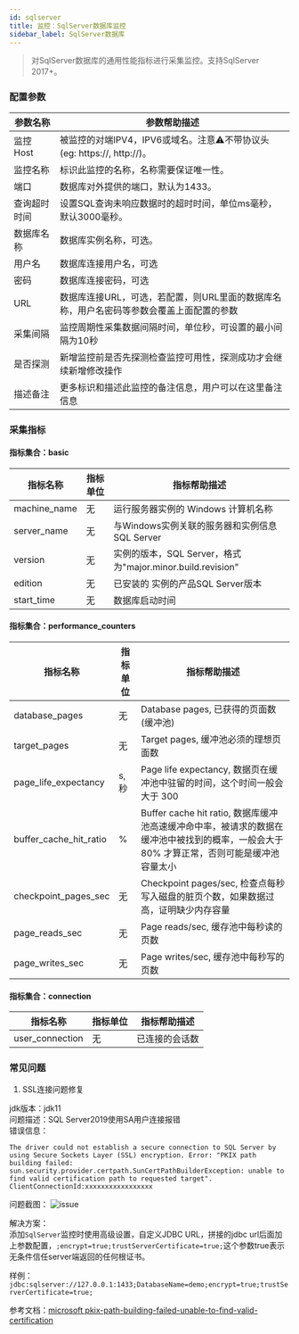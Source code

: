 ```yaml
---
id: sqlserver  
title: 监控：SqlServer数据库监控      
sidebar_label: SqlServer数据库   
---
```


> 对SqlServer数据库的通用性能指标进行采集监控。支持SqlServer 2017+。

### 配置参数

| 参数名称      | 参数帮助描述 |
| ----------- | ----------- |
| 监控Host     | 被监控的对端IPV4，IPV6或域名。注意⚠️不带协议头(eg: https://, http://)。 |
| 监控名称     | 标识此监控的名称，名称需要保证唯一性。  |
| 端口        | 数据库对外提供的端口，默认为1433。  |
| 查询超时时间 | 设置SQL查询未响应数据时的超时时间，单位ms毫秒，默认3000毫秒。  |
| 数据库名称   | 数据库实例名称，可选。  |
| 用户名      | 数据库连接用户名，可选 |
| 密码        | 数据库连接密码，可选 |
| URL        | 数据库连接URL，可选，若配置，则URL里面的数据库名称，用户名密码等参数会覆盖上面配置的参数  |
| 采集间隔    | 监控周期性采集数据间隔时间，单位秒，可设置的最小间隔为10秒  |
| 是否探测    | 新增监控前是否先探测检查监控可用性，探测成功才会继续新增修改操作  |
| 描述备注    | 更多标识和描述此监控的备注信息，用户可以在这里备注信息  |

### 采集指标

#### 指标集合：basic

| 指标名称      | 指标单位 | 指标帮助描述 |
| ----------- | ----------- | ----------- |
| machine_name         | 无 | 	运行服务器实例的 Windows 计算机名称 |
| server_name            | 无 | 与Windows实例关联的服务器和实例信息SQL Server  |
| version         | 无 | 实例的版本，SQL Server，格式为"major.minor.build.revision" |
| edition | 无 | 	已安装的 实例的产品SQL Server版本 |
| start_time | 无 | 数据库启动时间 | 

#### 指标集合：performance_counters

| 指标名称      | 指标单位 | 指标帮助描述 |
| ----------- | ----------- | ----------- |
| database_pages         | 无 | Database pages, 已获得的页面数(缓冲池) |
| target_pages            | 无 | Target pages, 缓冲池必须的理想页面数 |
| page_life_expectancy         | s,秒 | Page life expectancy, 数据页在缓冲池中驻留的时间，这个时间一般会大于 300 |
| buffer_cache_hit_ratio | % | Buffer cache hit ratio, 数据库缓冲池高速缓冲命中率，被请求的数据在缓冲池中被找到的概率，一般会大于 80% 才算正常，否则可能是缓冲池容量太小 |
| checkpoint_pages_sec | 无 | Checkpoint pages/sec, 检查点每秒写入磁盘的脏页个数，如果数据过高，证明缺少内存容量 |
| page_reads_sec | 无 | Page reads/sec, 缓存池中每秒读的页数 |
| page_writes_sec | 无 | Page writes/sec, 缓存池中每秒写的页数 |


#### 指标集合：connection

| 指标名称      | 指标单位 | 指标帮助描述 |
| ----------- | ----------- | ----------- |
| user_connection   | 无 | 已连接的会话数 |


### 常见问题   

1. SSL连接问题修复  

jdk版本：jdk11   
问题描述：SQL Server2019使用SA用户连接报错       
错误信息：   
```text
The driver could not establish a secure connection to SQL Server by using Secure Sockets Layer (SSL) encryption. Error: "PKIX path building failed: sun.security.provider.certpath.SunCertPathBuilderException: unable to find valid certification path to requested target". ClientConnectionId:xxxxxxxxxxxxxxxxx
```
问题截图：
![issue](https://user-images.githubusercontent.com/38679717/206621658-c0741d48-673d-45ff-9a3b-47d113064c12.png)

解决方案：  
添加`SqlServer`监控时使用高级设置，自定义JDBC URL，拼接的jdbc url后面加上参数配置，```;encrypt=true;trustServerCertificate=true;```这个参数true表示无条件信任server端返回的任何根证书。 

样例：```jdbc:sqlserver://127.0.0.1:1433;DatabaseName=demo;encrypt=true;trustServerCertificate=true;```    

参考文档：[microsoft pkix-path-building-failed-unable-to-find-valid-certification](https://techcommunity.microsoft.com/t5/azure-database-support-blog/pkix-path-building-failed-unable-to-find-valid-certification/ba-p/2591304)  
